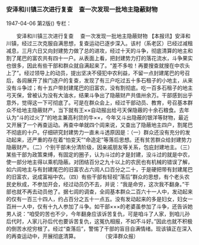 ### 安泽和川镇三次进行复查　查一次发现一批地主隐蔽财物

1947-04-06
第2版()
专栏：

　　安泽和川镇三次进行复查
  　查一次发现一批地主隐蔽财物
    【本报讯】安泽和川镇，经过三次克服自满思想，复查运动已逐步深入。该村（系老区）已经过减租减息，三月六日又向封建势力做了总的进攻，经过十天的斗争，彻底清算的地主和割了尾巴的富农共有四十一户。从表面上看，把封建势力打的落花流水，斗争果实也很多，因此有些干部和群众就自满起来了。“差不多啦！再要搜查就搜在中农头上了”。经过领导上的动员，提出坚决不侵犯中农利益，不留一点封建尾巴的号召后，各闾展开了挨门逐户的复查，发现了有三户吃过五十多石租子的小地主，从来没有斗争过；有十五户带封建尾巴的旧富农，没有割彻底。吃一百多石租子的地主弓天保，曾被认为没有大油水，结果斗争出了隐蔽财产共值卅余万。干部感到出乎意外，觉得这一下可彻底了。可是在群众会上，经过干部动员、教育，号召基本群众不给地主隐蔽财产，当下就有王××自动报出给弓天保隐蔽的十余石粮食。去年认为“斗的过火了”的地主兼高利贷的牛××，今年又斗出隐蔽的银洋等财物，最近又开展了一个再查运动。再查中单就四个闾来说，又查出了隐蔽地主四户，割尾巴不彻底的十户。仔细研究封建势力一直未斗透原因是：（一）群众还没有充分的发动起来，还严重的存在着“怕变天”“命造定”等落后思想。还有贫苦群众给封建势力隐蔽财产。（二）个别干部未分清阶级，因亲戚朋友等关系，包庇封建地主。（三）某些干部为政策束缚，有固定的圈子，认为斗过的才是封建，没斗过的就是中农，使一部分地主得以乘机隐蔽。对团结百分之九十以上的农民也有机械的错误了解，如六闾地主与有封建尾巴的旧富农占六闾人口百分之二十，于是硬把带有封建尾巴的旧富农，说成富裕中农。（四）有些干部有轻视“落后”群众的思想，有个老头农民史秋成，不参加开会，经过动员仍不去，并说：“我是命穷，这次我不翻身。”干部也就不再去动员他了。据七闾的调查，全闾基本群众二百六十一人中，发动起来的仅有一百三十四人，约占百分之五十一点五。没有发动起来的多是妇女，妇女一百卅一人中，仅有十九人参加了斗争。如干部×××的老婆虽参加了斗争，还告诉她男人说：“咱受的苦也不少，今年翻身应该诉苦复仇，可是咱斗了人家，到咱儿孙后代时，人家儿孙后代也要诉苦复仇，这冤仇相报，不如不斗好。”因此也就不积极的倒苦水挖穷根了。经过“查落后”，警惕了干部的盲目自满情绪。现该镇正在深入的再查运动中，开展彻底清算。
　　　　    （安泽群众报）
